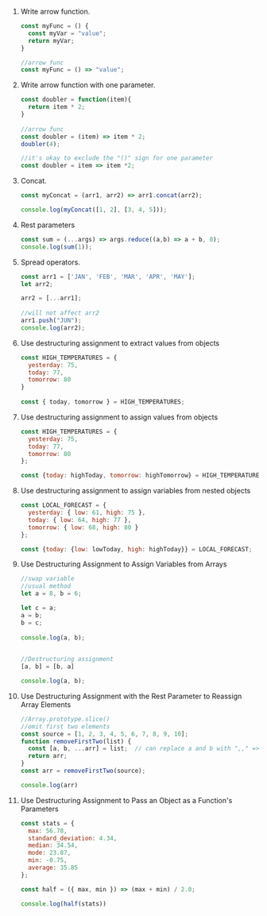 <ol>
  <li>Write arrow function.</li>
  
```javascript
const myFunc = () {
  const myVar = "value";
  return myVar;
}

//arrow func
const myFunc = () => "value";
```
  <li>Write arrow function with one parameter.</li>
  
```javascript
const doubler = function(item){
  return item * 2;
}
  
//arrow func
const doubler = (item) => item * 2;
doubler(4);

//it's okay to exclude the "()" sign for one parameter
const doubler = item => item *2;
```
  <li>Concat.</li>
  
```javascript
const myConcat = (arr1, arr2) => arr1.concat(arr2);

console.log(myConcat([1, 2], [3, 4, 5]));
```
  
  <li>Rest parameters</li>
  
```javascript
const sum = (...args) => args.reduce((a,b) => a + b, 0);
console.log(sum(1));
```
  
  <li>Spread operators.</li>
  
```javascript
const arr1 = ['JAN', 'FEB', 'MAR', 'APR', 'MAY'];
let arr2;

arr2 = [...arr1];
  
//will not affect arr2
arr1.push("JUN");
console.log(arr2);
```
  
  <li>Use destructuring assignment to extract values from objects</li>
  
```javascript
const HIGH_TEMPERATURES = {
  yesterday: 75,
  today: 77,
  tomorrow: 80
}
  
const { today, tomorrow } = HIGH_TEMPERATURES;
```

   <li>Use destructuring assignment to assign values from objects</li>
  
```javascript
const HIGH_TEMPERATURES = {
  yesterday: 75,
  today: 77,
  tomorrow: 80
};

const {today: highToday, tomorrow: highTomorrow} = HIGH_TEMPERATURES;  
```

   <li>Use destructuring assignment to assign variables from nested objects</li>
  
```javascript
const LOCAL_FORECAST = {
  yesterday: { low: 61, high: 75 },
  today: { low: 64, high: 77 },
  tomorrow: { low: 68, high: 80 }
};

const {today: {low: lowToday, high: highToday}} = LOCAL_FORECAST;
```

   <li>Use Destructuring Assignment to Assign Variables from Arrays</li>
  
```javascript
//swap variable
//usual method
let a = 8, b = 6;

let c = a;
a = b;
b = c;
  
console.log(a, b);

  
//Destructuring assignment
[a, b] = [b, a]

console.log(a, b);
```

   <li>Use Destructuring Assignment with the Rest Parameter to Reassign Array Elements</li>
  
```javascript
//Array.prototype.slice() 
//omit first two elements
const source = [1, 2, 3, 4, 5, 6, 7, 8, 9, 10];
function removeFirstTwo(list) {
  const [a, b, ...arr] = list;  // can replace a and b with ",," => [,, ...arr]
  return arr;
}
const arr = removeFirstTwo(source);

console.log(arr)
```  
  
  <li>Use Destructuring Assignment to Pass an Object as a Function's Parameters</li>
  
```javascript
const stats = {
  max: 56.78,
  standard_deviation: 4.34,
  median: 34.54,
  mode: 23.87,
  min: -0.75,
  average: 35.85
};

const half = ({ max, min }) => (max + min) / 2.0; 

console.log(half(stats))
```  
  
</ol>
